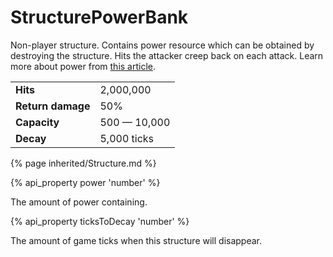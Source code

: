 # StructurePowerBank

<img src="img/powerBank.png" alt="" align="right" />

Non-player structure. Contains power resource which can be obtained by destroying the structure.
Hits the attacker creep back on each attack. Learn more about power
from [this article](/power.html).

<table class="table gameplay-info">
    <tbody>
    <tr>
        <td><strong>Hits</strong></td>
        <td>2,000,000</td>
    </tr>
    <tr>
        <td><strong>Return damage</strong></td>
        <td>50%</td>
    </tr>
    <tr>
        <td><strong>Capacity</strong></td>
        <td>500 — 10,000</td>
    </tr>
    <tr>
        <td><strong>Decay</strong></td>
        <td>5,000 ticks</td>
    </tr>
    </tbody>
</table>

{% page inherited/Structure.md %}


{% api_property power 'number' %}



The amount of power containing.



{% api_property ticksToDecay 'number' %}



The amount of game ticks when this structure will disappear.
